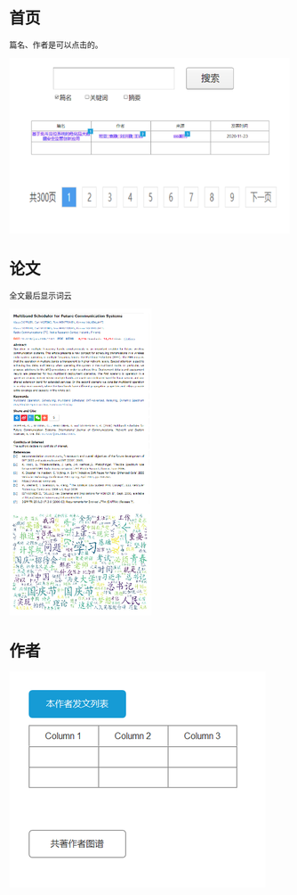 # 首页

篇名、作者是可以点击的。

![](README.assets/image-20200928170005780.png)

# 论文

全文最后显示词云

![image-20200928165925896](README.assets/image-20200928165925896.png)

# 作者

![image-20200928171103528](README.assets/image-20200928171103528.png)
